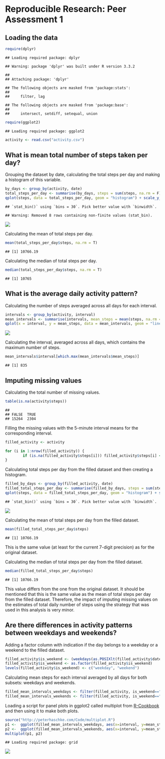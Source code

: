 # Reproducible Research: Peer Assessment 1

## Loading the data



```r
require(dplyr)
```

```
## Loading required package: dplyr
```

```
## Warning: package 'dplyr' was built under R version 3.3.2
```

```
## 
## Attaching package: 'dplyr'
```

```
## The following objects are masked from 'package:stats':
## 
##     filter, lag
```

```
## The following objects are masked from 'package:base':
## 
##     intersect, setdiff, setequal, union
```

```r
require(ggplot2)
```

```
## Loading required package: ggplot2
```

```r
activity <- read.csv("activity.csv")
```

## What is mean total number of steps taken per day?

Grouping the dataset by date, calculating the total steps per day and making a histogram of this variable.

```r
by_days <- group_by(activity, date)
total_steps_per_day <- summarise(by_days, steps = sum(steps, na.rm = F))
qplot(steps, data = total_steps_per_day, geom = "histogram") + scale_y_continuous(breaks=seq(0,10,1))
```

```
## `stat_bin()` using `bins = 30`. Pick better value with `binwidth`.
```

```
## Warning: Removed 8 rows containing non-finite values (stat_bin).
```

![](documentation_files/figure-html/total_steps_per_day-1.png)<!-- -->

Calculating the mean of total steps per day.

```r
mean(total_steps_per_day$steps, na.rm = T)
```

```
## [1] 10766.19
```

Calculating the median of total steps per day.

```r
median(total_steps_per_day$steps, na.rm = T)
```

```
## [1] 10765
```

## What is the average daily activity pattern?


Calculating the number of steps averaged across all days for each interval. 

```r
intervals <- group_by(activity, interval)
mean_intervals <- summarise(intervals, mean_steps = mean(steps, na.rm = T))
qplot(x = interval, y = mean_steps, data = mean_intervals, geom = "line")
```

![](documentation_files/figure-html/unnamed-chunk-4-1.png)<!-- -->

Calculating the interval, averaged across all days, which contains the maximum number of steps.

```r
mean_intervals$interval[which.max(mean_intervals$mean_steps)]
```

```
## [1] 835
```

## Imputing missing values

Calculating the total number of missing values.

```r
table(is.na(activity$steps))
```

```
## 
## FALSE  TRUE 
## 15264  2304
```

Filling the missing values with the 5-minute interval means for the corresponding interval.

```r
filled_activity <- activity

for (i in 1:nrow(filled_activity)) {
        if (is.na(filled_activity$steps[i])) filled_activity$steps[i] <- mean_intervals$mean_steps[which(mean_intervals$interval==filled_activity$interval[i])]
}
```

Calculating total steps per day from the filled dataset and then creating a histogram.

```r
filled_by_days <- group_by(filled_activity, date)
filled_total_steps_per_day <- summarise(filled_by_days, steps = sum(steps))
qplot(steps, data = filled_total_steps_per_day, geom = "histogram") + scale_y_continuous(breaks=seq(0,10,1))
```

```
## `stat_bin()` using `bins = 30`. Pick better value with `binwidth`.
```

![](documentation_files/figure-html/unnamed-chunk-8-1.png)<!-- -->

Calculating the mean of total steps per day from the filled dataset.

```r
mean(filled_total_steps_per_day$steps)
```

```
## [1] 10766.19
```
This is the same value (at least for the current 7-digit precision) as for the original dataset.

Calculating the median of total steps per day from the filled dataset.

```r
median(filled_total_steps_per_day$steps)
```

```
## [1] 10766.19
```
This value differs from the one from the original dataset. It should be mentioned that this is the same value as the mean of total steps per day from the filled dataset. Therefore, the impact of imputing missing values on the estimates of total daily number of steps using the strategy that was used in this analysis is very minor.


## Are there differences in activity patterns between weekdays and weekends?

Adding a factor column with indication if the day belongs to a weekday or a weekend to the filled dataset.

```r
filled_activity$is_weekend <- (weekdays(as.POSIXlt(filled_activity$date))=="Saturday" | weekdays(as.POSIXlt(filled_activity$date))=="Sunday")
filled_activity$is_weekend <- as.factor(filled_activity$is_weekend)
levels(filled_activity$is_weekend) <- c("weekday", "weekend")
```

Calculating mean steps for each interval averaged by all days for both subsets: weekdays and weekends.

```r
filled_mean_intervals_weekdays <- filter(filled_activity, is_weekend=="weekday") %>% group_by(interval) %>% summarise(mean_steps = mean(steps))
filled_mean_intervals_weekends <- filter(filled_activity, is_weekend=="weekend") %>% group_by(interval) %>% summarise(mean_steps = mean(steps))
```

Loading a script for panel plots in ggplot2 called multiplot from [R-Cookbook](http://www.cookbook-r.com/Graphs/Multiple_graphs_on_one_page_%28ggplot2%29/) and then using it to make both plots.

```r
source("http://peterhaschke.com/Code/multiplot.R")
p1 <-  ggplot(filled_mean_intervals_weekdays, aes(x=interval, y=mean_steps)) + geom_line() + ggtitle("Mean intervals for weekdays")
p2 <-  ggplot(filled_mean_intervals_weekends, aes(x=interval, y=mean_steps)) + geom_line() + ggtitle("Mean intervals for weekends")
multiplot(p1, p2)
```

```
## Loading required package: grid
```

![](documentation_files/figure-html/unnamed-chunk-13-1.png)<!-- -->

